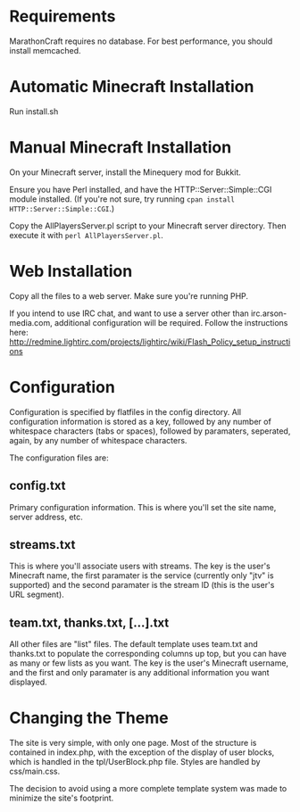 Requirements
=============

MarathonCraft requires no database. For best performance, you should install memcached.

Automatic Minecraft Installation
================================

Run install.sh

Manual Minecraft Installation
=============================

On your Minecraft server, install the Minequery mod for Bukkit.

Ensure you have Perl installed, and have the HTTP::Server::Simple::CGI module installed. (If you're not sure, try running `cpan install HTTP::Server::Simple::CGI`.)

Copy the AllPlayersServer.pl script to your Minecraft server directory. Then execute it with `perl AllPlayersServer.pl`.

Web Installation
================
Copy all the files to a web server. Make sure you're running PHP.

If you intend to use IRC chat, and want to use a server other than irc.arson-media.com, additional configuration will be required. Follow the instructions here: http://redmine.lightirc.com/projects/lightirc/wiki/Flash_Policy_setup_instructions

Configuration
==============

Configuration is specified by flatfiles in the config directory. All configuration information is stored as a key, followed by any number of whitespace characters (tabs or spaces), followed by paramaters, seperated, again, by any number of whitespace characters.

The configuration files are:

config.txt
-----------

Primary configuration information. This is where you'll set the site name, server address, etc.

streams.txt
------------

This is where you'll associate users with streams. The key is the user's Minecraft name, the first paramater is the service (currently only "jtv" is supported) and the second paramater is the stream ID (this is the user's URL segment).

team.txt, thanks.txt, [...].txt
--------------------------------
All other files are "list" files. The default template uses team.txt and thanks.txt to populate the corresponding columns up top, but you can have as many or few lists as you want. The key is the user's Minecraft username, and the first and only paramater is any additional information you want displayed.

Changing the Theme
===================
The site is very simple, with only one page. Most of the structure is contained in index.php, with the exception of the display of user blocks, which is handled in the tpl/UserBlock.php file. Styles are handled by css/main.css.

The decision to avoid using a more complete template system was made to minimize the site's footprint.
